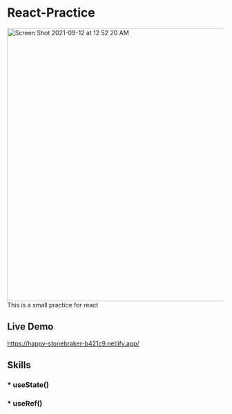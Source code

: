 # React-Practice
<img width="631" alt="Screen Shot 2021-09-12 at 12 52 20 AM" src="./public/images/1.png">
This is a small practice for react

## Live Demo
https://happy-stonebraker-b421c9.netlify.app/

##  Skills 
### * useState()
### * useRef()

